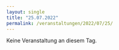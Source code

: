 ```yaml
---
layout: single
title: "25.07.2022"
permalink: /veranstaltungen/2022/07/25/
---
```


Keine Veranstaltung an diesem Tag.
